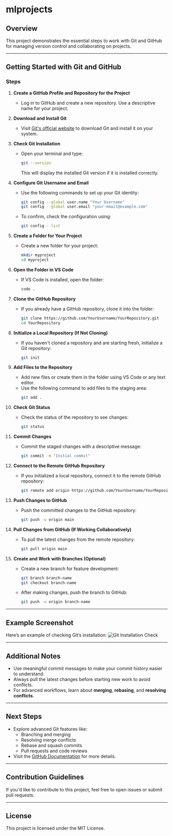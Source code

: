 # mlprojects

## Overview
This project demonstrates the essential steps to work with Git and GitHub for managing version control and collaborating on projects.

---

## Getting Started with Git and GitHub

### **Steps**

1. **Create a GitHub Profile and Repository for the Project**
   - Log in to GitHub and create a new repository. Use a descriptive name for your project.

2. **Download and Install Git**
   - Visit [Git's official website](https://git-scm.com/) to download Git and install it on your system.

3. **Check Git Installation**
   - Open your terminal and type:
     ```bash
     git --version
     ```
     This will display the installed Git version if it is installed correctly.

4. **Configure Git Username and Email**
   - Use the following commands to set up your Git identity:
     ```bash
     git config --global user.name "Your Username"
     git config --global user.email "your-email@example.com"
     ```
   - To confirm, check the configuration using:
     ```bash
     git config --list
     ```

5. **Create a Folder for Your Project**
   - Create a new folder for your project:
     ```bash
     mkdir myproject
     cd myproject
     ```

6. **Open the Folder in VS Code**
   - If VS Code is installed, open the folder:
     ```bash
     code .
     ```

7. **Clone the GitHub Repository**
   - If you already have a GitHub repository, clone it into the folder:
     ```bash
     git clone https://github.com/YourUsername/YourRepository.git
     cd YourRepository
     ```

8. **Initialize a Local Repository (If Not Cloning)**
   - If you haven't cloned a repository and are starting fresh, initialize a Git repository:
     ```bash
     git init
     ```

9. **Add Files to the Repository**
   - Add new files or create them in the folder using VS Code or any text editor.
   - Use the following command to add files to the staging area:
     ```bash
     git add .
     ```

10. **Check Git Status**
    - Check the status of the repository to see changes:
      ```bash
      git status
      ```

11. **Commit Changes**
    - Commit the staged changes with a descriptive message:
      ```bash
      git commit -m "Initial commit"
      ```

12. **Connect to the Remote GitHub Repository**
    - If you initialized a local repository, connect it to the remote GitHub repository:
      ```bash
      git remote add origin https://github.com/YourUsername/YourRepository.git
      ```

13. **Push Changes to GitHub**
    - Push the committed changes to the GitHub repository:
      ```bash
      git push -u origin main
      ```

14. **Pull Changes from GitHub (If Working Collaboratively)**
    - To pull the latest changes from the remote repository:
      ```bash
      git pull origin main
      ```

15. **Create and Work with Branches (Optional)**
    - Create a new branch for feature development:
      ```bash
      git branch branch-name
      git checkout branch-name
      ```
    - After making changes, push the branch to GitHub:
      ```bash
      git push -u origin branch-name
      ```

---

## Example Screenshot
Here’s an example of checking Git’s installation:
![Git Installation Check](https://github.com/user-attachments/assets/3667369e-0456-498d-950e-a092e851ed00)

---

## Additional Notes

- Use meaningful commit messages to make your commit history easier to understand.
- Always pull the latest changes before starting new work to avoid conflicts.
- For advanced workflows, learn about **merging**, **rebasing**, and **resolving conflicts**.

---

## Next Steps

- Explore advanced Git features like:
  - Branching and merging
  - Resolving merge conflicts
  - Rebase and squash commits
  - Pull requests and code reviews
- Visit the [GitHub Documentation](https://docs.github.com/) for more details.

---

## Contribution Guidelines
If you'd like to contribute to this project, feel free to open issues or submit pull requests.

---

## License
This project is licensed under the MIT License.

